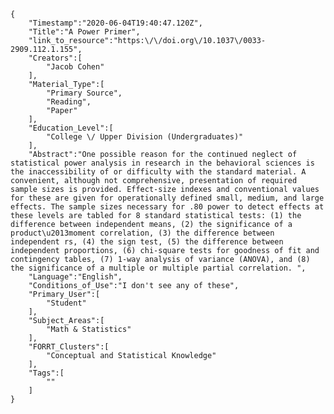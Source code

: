 
    {
        "Timestamp":"2020-06-04T19:40:47.120Z",
        "Title":"A Power Primer",
        "link_to_resource":"https:\/\/doi.org\/10.1037\/0033-2909.112.1.155",
        "Creators":[
            "Jacob Cohen"
        ],
        "Material_Type":[
            "Primary Source",
            "Reading",
            "Paper"
        ],
        "Education_Level":[
            "College \/ Upper Division (Undergraduates)"
        ],
        "Abstract":"One possible reason for the continued neglect of statistical power analysis in research in the behavioral sciences is the inaccessibility of or difficulty with the standard material. A convenient, although not comprehensive, presentation of required sample sizes is provided. Effect-size indexes and conventional values for these are given for operationally defined small, medium, and large effects. The sample sizes necessary for .80 power to detect effects at these levels are tabled for 8 standard statistical tests: (1) the difference between independent means, (2) the significance of a product\u2013moment correlation, (3) the difference between independent rs, (4) the sign test, (5) the difference between independent proportions, (6) chi-square tests for goodness of fit and contingency tables, (7) 1-way analysis of variance (ANOVA), and (8) the significance of a multiple or multiple partial correlation. ",
        "Language":"English",
        "Conditions_of_Use":"I don't see any of these",
        "Primary_User":[
            "Student"
        ],
        "Subject_Areas":[
            "Math & Statistics"
        ],
        "FORRT_Clusters":[
            "Conceptual and Statistical Knowledge"
        ],
        "Tags":[
            ""
        ]
    }
